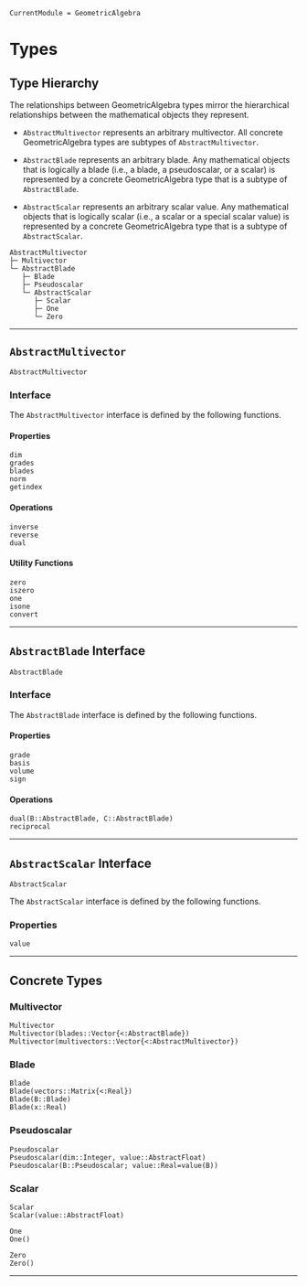 ```@meta
CurrentModule = GeometricAlgebra
```

# Types

## Type Hierarchy

The relationships between GeometricAlgebra types mirror the hierarchical relationships
between the mathematical objects they represent.

* `AbstractMultivector` represents an arbitrary multivector. All concrete GeometricAlgebra
  types are subtypes of `AbstractMultivector`.

* `AbstractBlade` represents an arbitrary blade. Any mathematical objects that is logically
  a blade (i.e., a blade, a pseudoscalar, or a scalar) is represented by a concrete
  GeometricAlgebra type that is a subtype of `AbstractBlade`.

* `AbstractScalar` represents an arbitrary scalar value. Any mathematical objects that is
  logically scalar (i.e., a scalar or a special scalar value) is represented by a concrete
  GeometricAlgebra type that is a subtype of `AbstractScalar`.

```
AbstractMultivector
├─ Multivector
└─ AbstractBlade
   ├─ Blade
   ├─ Pseudoscalar
   └─ AbstractScalar
      ├─ Scalar
      ├─ One
      └─ Zero
```

-------------------------------------------------------------------------------------------
## `AbstractMultivector`

```@docs
AbstractMultivector
```

### Interface

The `AbstractMultivector` interface is defined by the following functions.

#### Properties

```@docs
dim
grades
blades
norm
getindex
```

#### Operations

```@docs
inverse
reverse
dual
```

#### Utility Functions

```@docs
zero
iszero
one
isone
convert
```

-------------------------------------------------------------------------------------------
## `AbstractBlade` Interface

```@docs
AbstractBlade
```

### Interface

The `AbstractBlade` interface is defined by the following functions.

#### Properties 

```@docs
grade
basis
volume
sign
```

#### Operations

```@docs
dual(B::AbstractBlade, C::AbstractBlade)
reciprocal
```

-------------------------------------------------------------------------------------------
## `AbstractScalar` Interface

```@docs
AbstractScalar
```

The `AbstractScalar` interface is defined by the following functions.

### Properties

```@docs
value
```

-------------------------------------------------------------------------------------------
## Concrete Types

### Multivector

```@docs
Multivector
Multivector(blades::Vector{<:AbstractBlade})
Multivector(multivectors::Vector{<:AbstractMultivector})
```

### Blade

```@docs
Blade
Blade(vectors::Matrix{<:Real})
Blade(B::Blade)
Blade(x::Real)
```

### Pseudoscalar

```@docs
Pseudoscalar
Pseudoscalar(dim::Integer, value::AbstractFloat)
Pseudoscalar(B::Pseudoscalar; value::Real=value(B))
```

### Scalar

```@docs
Scalar
Scalar(value::AbstractFloat)

```

```@docs
One
One()
```

```@docs
Zero
Zero()
```

-------------------------------------------------------------------------------------------
